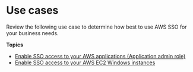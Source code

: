 # Use cases<a name="use-cases"></a>

Review the following use case to determine how best to use AWS SSO for your business needs\.

**Topics**
+ [Enable SSO access to your AWS applications \(Application admin role\)](use-case-app-admin.md)
+ [Enable SSO access to your AWS EC2 Windows instances](use-case-ec2.md)
